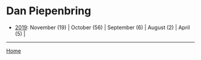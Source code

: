 # Dan Piepenbring

  * [2019](./dan-piepenbring-2019.md): 
      November (19) | 
      October (56) | 
      September (6) | 
      August (2) | 
      April (5) | 

----

[Home](../)
